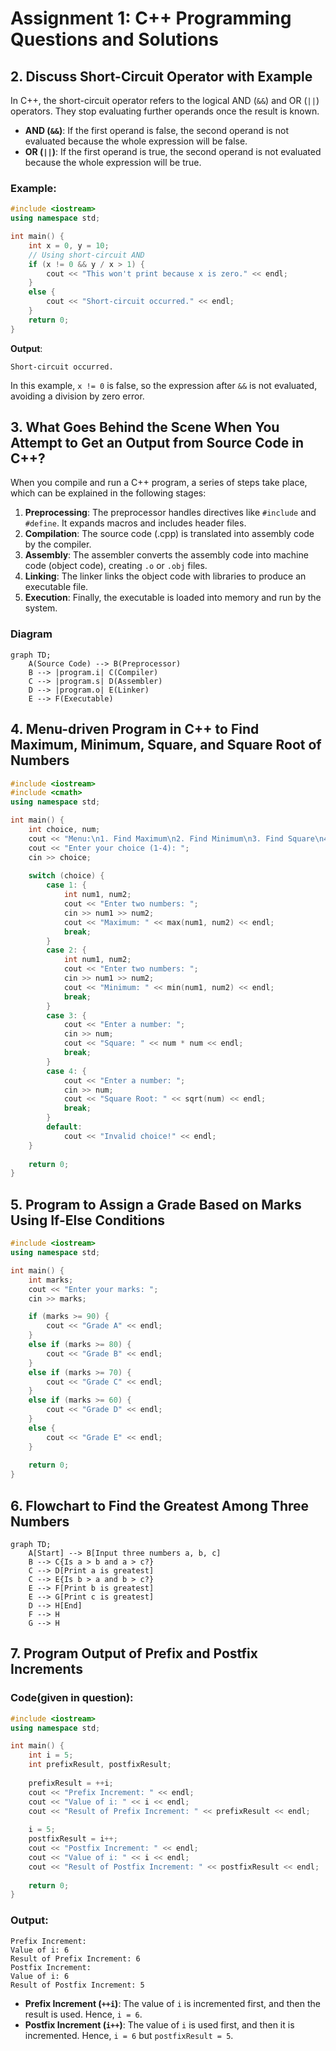 
# Assignment 1: C++ Programming Questions and Solutions

## 2. Discuss Short-Circuit Operator with Example

In C++, the short-circuit operator refers to the logical AND (`&&`) and OR (`||`) operators. They stop evaluating further operands once the result is known.

- **AND (`&&`)**: If the first operand is false, the second operand is not evaluated because the whole expression will be false.
- **OR (`||`)**: If the first operand is true, the second operand is not evaluated because the whole expression will be true.

### Example:
```cpp
#include <iostream>
using namespace std;

int main() {
    int x = 0, y = 10;
    // Using short-circuit AND
    if (x != 0 && y / x > 1) {
        cout << "This won't print because x is zero." << endl;
    }
    else {
        cout << "Short-circuit occurred." << endl;
    }
    return 0;
}
```
**Output**: 
```
Short-circuit occurred.
```
In this example, `x != 0` is false, so the expression after `&&` is not evaluated, avoiding a division by zero error.



## 3. What Goes Behind the Scene When You Attempt to Get an Output from Source Code in C++?

When you compile and run a C++ program, a series of steps take place, which can be explained in the following stages:

1. **Preprocessing**: The preprocessor handles directives like `#include` and `#define`. It expands macros and includes header files.
2. **Compilation**: The source code (.cpp) is translated into assembly code by the compiler.
3. **Assembly**: The assembler converts the assembly code into machine code (object code), creating `.o` or `.obj` files.
4. **Linking**: The linker links the object code with libraries to produce an executable file.
5. **Execution**: Finally, the executable is loaded into memory and run by the system.

### Diagram

```mermaid
graph TD;
    A(Source Code) --> B(Preprocessor)
    B --> |program.i| C(Compiler)
    C --> |program.s| D(Assembler)
    D --> |program.o| E(Linker)
    E --> F(Executable)
```



## 4. Menu-driven Program in C++ to Find Maximum, Minimum, Square, and Square Root of Numbers

```cpp
#include <iostream>
#include <cmath>
using namespace std;

int main() {
    int choice, num;
    cout << "Menu:\n1. Find Maximum\n2. Find Minimum\n3. Find Square\n4. Find Square Root\n";
    cout << "Enter your choice (1-4): ";
    cin >> choice;
    
    switch (choice) {
        case 1: {
            int num1, num2;
            cout << "Enter two numbers: ";
            cin >> num1 >> num2;
            cout << "Maximum: " << max(num1, num2) << endl;
            break;
        }
        case 2: {
            int num1, num2;
            cout << "Enter two numbers: ";
            cin >> num1 >> num2;
            cout << "Minimum: " << min(num1, num2) << endl;
            break;
        }
        case 3: {
            cout << "Enter a number: ";
            cin >> num;
            cout << "Square: " << num * num << endl;
            break;
        }
        case 4: {
            cout << "Enter a number: ";
            cin >> num;
            cout << "Square Root: " << sqrt(num) << endl;
            break;
        }
        default:
            cout << "Invalid choice!" << endl;
    }
    
    return 0;
}
```



## 5. Program to Assign a Grade Based on Marks Using If-Else Conditions

```cpp
#include <iostream>
using namespace std;

int main() {
    int marks;
    cout << "Enter your marks: ";
    cin >> marks;

    if (marks >= 90) {
        cout << "Grade A" << endl;
    } 
    else if (marks >= 80) {
        cout << "Grade B" << endl;
    } 
    else if (marks >= 70) {
        cout << "Grade C" << endl;
    } 
    else if (marks >= 60) {
        cout << "Grade D" << endl;
    } 
    else {
        cout << "Grade E" << endl;
    }
    
    return 0;
}
```



## 6. Flowchart to Find the Greatest Among Three Numbers

```mermaid
graph TD;
    A[Start] --> B[Input three numbers a, b, c]
    B --> C{Is a > b and a > c?}
    C --> D[Print a is greatest]
    C --> E{Is b > a and b > c?}
    E --> F[Print b is greatest]
    E --> G[Print c is greatest]
    D --> H[End]
    F --> H
    G --> H
```



## 7. Program Output of Prefix and Postfix Increments

### Code(given in question):
```cpp
#include <iostream>
using namespace std;

int main() {
    int i = 5;
    int prefixResult, postfixResult;
    
    prefixResult = ++i; 
    cout << "Prefix Increment: " << endl;
    cout << "Value of i: " << i << endl; 
    cout << "Result of Prefix Increment: " << prefixResult << endl;
    
    i = 5;
    postfixResult = i++; 
    cout << "Postfix Increment: " << endl;
    cout << "Value of i: " << i << endl; 
    cout << "Result of Postfix Increment: " << postfixResult << endl;
    
    return 0;
}
```

### Output:
```
Prefix Increment: 
Value of i: 6
Result of Prefix Increment: 6
Postfix Increment: 
Value of i: 6
Result of Postfix Increment: 5
```

- **Prefix Increment (`++i`)**: The value of `i` is incremented first, and then the result is used. Hence, `i = 6`.
- **Postfix Increment (`i++`)**: The value of `i` is used first, and then it is incremented. Hence, `i = 6` but `postfixResult = 5`.


